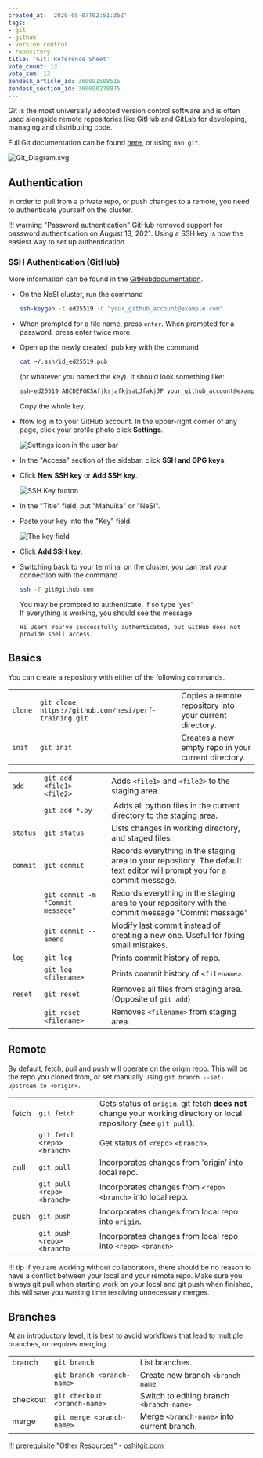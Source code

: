 ```yaml
---
created_at: '2020-05-07T02:51:35Z'
tags:
- git
- github
- version control
- repository
title: 'Git: Reference Sheet'
vote_count: 13
vote_sum: 13
zendesk_article_id: 360001508515
zendesk_section_id: 360000278975
---
```


Git is the most universally adopted version control software and is
often used alongside remote repositories like GitHub and GitLab for
developing, managing and distributing code.

Full Git documentation can be found [here](https://git-scm.com/docs/git), or using `man git`.

![Git\_Diagram.svg](Git-Reference_Sheet.svg)

## Authentication

In order to pull from a private repo, or push changes to a remote, you
need to authenticate yourself on the cluster.

!!! warning "Password authentication"
     GitHub removed support for password authentication on August 13, 2021.
     Using a SSH key is now the easiest way to set up authentication.

### SSH Authentication (GitHub)

More information can be found in the [GitHubdocumentation](https://docs.github.com/en/authentication/connecting-to-github-with-ssh/generating-a-new-ssh-key-and-adding-it-to-the-ssh-agent).

- On the NeSI cluster, run the command

    ```sh
    ssh-keygen -t ed25519 -C "your_github_account@example.com"
    ```

- When prompted for a file name, press `enter`. When prompted for a password, press enter twice more.

- Open up the newly created .pub key with the command

    ```sh
    cat ~/.ssh/id_ed25519.pub
    ```

    (or whatever you named the key). It should look something like:

    ```sh
    ssh-ed25519 ABCDEFGKSAfjksjafkjsaLJfakjJF your_github_account@example.com
    ```

    Copy the whole key.

- Now log in to your GitHub account. In the upper-right corner of any
    page, click your profile photo click **Settings**.

    ![Settings icon in the user bar](Git-Reference_Sheet.png)

- In the "Access" section of the sidebar, click **SSH and GPG keys**.

- Click **New SSH key** or **Add SSH key**.

    ![SSH Key button](Git-Reference_Sheet_0.png)

- In the "Title" field, put "Mahuika" or "NeSI".

- Paste your key into the "Key" field.

    ![The key field](Git-Reference_Sheet_1.png)

- Click **Add SSH key**.

- Switching back to your terminal on the cluster, you can test your
    connection with the command

    ``` sh
    ssh -T git@github.com
    ```

    You may be prompted to authenticate, if so type 'yes'  
    If everything is working, you should see the message

    ```out
    Hi User! You've successfully authenticated, but GitHub does not provide shell access.
    ```

## Basics

You can create a repository with either of the following commands.

|       |                                                       |                                                         |
|-------|-------------------------------------------------------|---------------------------------------------------------|
| `clone` | `git clone https://github.com/nesi/perf-training.git` | Copies a remote repository into your current directory. |
| `init`  | `git init`                                            | Creates a new empty repo in your current directory.     |

|         |                                  |                                                                                                                          |
|---------|----------------------------------|--------------------------------------------------------------------------------------------------------------------------|
| `add`     | `git add <file1> <file2>`        | Adds `<file1>` and `<file2>` to the staging area.                                                                        |
|         | `git add *.py`                   |  Adds all python files in the current directory to the staging area.                                                     |
| `status`  | `git status`                     | Lists changes in working directory, and staged files.                                                                    |
| `commit` | `git commit`                     | Records everything in the staging area to your repository. The default text editor will prompt you for a commit message. |
|         | `git commit -m "Commit message"` | Records everything in the staging area to your repository with the commit message "Commit message"                       |
|         | `git commit --amend`             | Modify last commit instead of creating a new one. Useful for fixing small mistakes.                                      |
| `log`    | `git log`                        | Prints commit history of repo.                                                                                           |
|         | `git log <filename>`             | Prints commit history of `<filename>`.                                                                                   |
| `reset`  | `git reset`                      | Removes all files from staging area. (Opposite of `git add`)                                                             |
|         | `git reset <filename>`           | Removes `<filename>` from staging area.                                                                                  |

## Remote

By default, fetch, pull and push will operate on the origin repo. This
will be the repo you cloned from, or set manually using
`git branch --set-upstream-to <origin>`.

||||
|--------|-----------------------------|----------------------------------------------------------------------------------------------------------------------|
| fetch  | `git fetch`                 | Gets status of `origin`. git fetch **does not** change your working directory or local repository (see `git pull`).  |
|        | `git fetch <repo> <branch>` | Get status of `<repo>` `<branch>`.                                                                                   |
| pull   | `git pull`                  | Incorporates changes from 'origin' into local repo.                                                                  |
|        | `git pull <repo> <branch>`  | Incorporates changes from `<repo>` `<branch>` into local repo.                                                       |
| push   | `git push`                  | Incorporates changes from local repo into `origin`.                                                                  |
|        | `git push <repo> <branch>`  | Incorporates changes from local repo into `<repo>` `<branch>`                                                        |

!!! tip
     If you are working without collaborators, there should be no reason to
     have a conflict between your local and your remote repo. Make sure you
     always git pull when starting work on your local and git push when
     finished, this will save you wasting time resolving unnecessary
     merges.

## Branches

At an introductory level, it is best to avoid workflows that lead to
multiple branches, or requires merging.

|          |                              |                                            |
|----------|------------------------------|--------------------------------------------|
| branch   | `git branch`                 | List branches.                             |
|          | `git branch <branch-name>`   | Create new branch `<branch-name`           |
| checkout | `git checkout <branch-name>` | Switch to editing branch `<branch-name>`   |
| merge    | `git merge <branch-name>`    | Merge `<branch-name>` into current branch. |

!!! prerequisite "Other Resources"
     -  [oshitgit.com](https://ohshitgit.com/)
